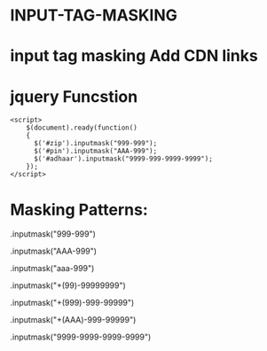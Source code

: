 # INPUT-TAG-MASKING
input tag masking
Add CDN links
=================
   <script src="https://cdnjs.cloudflare.com/ajax/libs/jquery/3.4.1/jquery.min.js"></script>
   <script src="https://cdnjs.cloudflare.com/ajax/libs/jquery.inputmask/3.3.4/jquery.inputmask.bundle.min.js"></script>


jquery Funcstion
==================
    <script>
        $(document).ready(function()
        {
          $('#zip').inputmask("999-999");
          $('#pin').inputmask("AAA-999");
          $('#adhaar').inputmask("9999-999-9999-9999");
        });
    </script>


Masking Patterns:
==================
.inputmask("999-999")

.inputmask("AAA-999")

.inputmask("aaa-999")

.inputmask("+(99)-99999999")

.inputmask("+(999)-999-99999")

.inputmask("+(AAA)-999-99999")

.inputmask("9999-9999-9999-9999")
